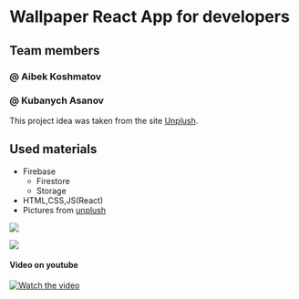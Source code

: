 # Wallpaper React App for developers
## Team members
### @ Aibek Koshmatov
### @ Kubanych Asanov

This project idea was taken from the site [Unplush](https://unsplash.com/).

## Used materials
* Firebase
    * Firestore
    * Storage
* HTML,CSS,JS(React)
* Pictures from [unplush](https://unsplash.com/) 

![](https://imgur.com/a/h6YLdm0.png)

![](https://imgur.com/a/ys9tUHQ.png)

#### Video on youtube 
[![Watch the video](https://i.imgur.com/vKb2F1B.png)](https://www.youtube.com/watch?v=M1jtgSYxtQY)
